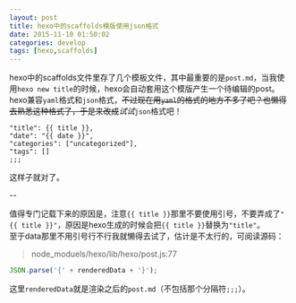 ```yaml
---
layout: post
title: hexo中的scaffolds模版使用json格式
date: 2015-11-10 01:50:02
categories: develop
tags: [hexo,scaffolds]
---
```


hexo中的scaffolds文件里存了几个模板文件，其中最重要的是`post.md`，当我使用`hexo new title`的时候，hexo会自动套用这个模版产生一个待编辑的post。hexo兼容`yaml`格式和`json`格式，<del>不过现在用`yaml`的格式的地方不多了吧？也懒得去熟悉这种格式了，于是来改成</del>*试试*`json`格式吧！

<!--more-->

```
"title": {{ title }},
"date": "{{ date }}",
"categories": ["uncategorized"],
"tags": []
;;;
```
这样子就对了。  

--

值得专门记载下来的原因是，注意`{{ title }}`那里不要使用引号，不要弄成了`"{{ title }}"`，原因是hexo生成的时候会把`{{ title }}`替换为`"title"`。  
至于data那里不用引号行不行我就懒得去试了，估计是不太行的，可阅读源码：  
 > node_moduels/hexo/lib/hexo/post.js:77  

```js
JSON.parse('{' + renderedData + '}');
```
这里`renderedData`就是渲染之后的`post.md`（不包括那个分隔符`;;;`）。

